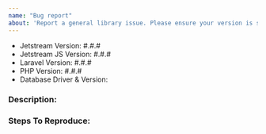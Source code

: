 ```yaml
---
name: "Bug report"
about: 'Report a general library issue. Please ensure your version is still supported: https://laravel.com/docs/releases#support-policy'
---
```


- Jetstream Version: #.#.#
- Jetstream JS Version: #.#.#
- Laravel Version: #.#.#
- PHP Version: #.#.#
- Database Driver & Version:

### Description:


### Steps To Reproduce:
